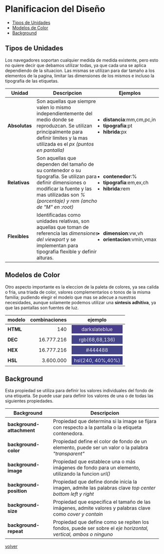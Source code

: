 # Planificacion del Diseño

* [Tipos de Unidades](#tipos-de-unidades)
* [Modelos de Color](#modelos-de-color)
* [Background](#background)

## Tipos de Unidades

Los navegadores soportan cualquier medida de medida existente, pero esto no quiere decir que debamos utilizar todas, ya que cada una se aplica dependiendo de la situacion. Las mismas se utilizan para dar tamaño a los elementos de la pagina, limitar las dimensiones de los mismos e incluso la tipografia de las etiquetas. 

| Unidad | Descripcion | Ejemplos |
|--|--|--|
| __Absolutas__ | Son aquellas que siempre valen lo mismo independientemente del medio donde se reproduzcan. Se utilizan principalmente para definir limites y la mas utilizada es el _px (puntos en pantalla)_ | <ul style="padding:0"><li>__distancia__:mm,cm,pc,in</li><li>__tipografia__:pt</li><li>__hibrida__:px</li></ul> |
| __Relativas__ | Son aquellas que dependen del tamaño de su contenedor o su tipografia. Se utilizan para definir dimensiones o modificar la fuente y las mas utilizadas son _% (porcentaje) y rem (ancho de "M" en :root)_ | <ul style="padding:0"><li>__contenedor__:%</li><li>__tipografia__:em,ex,ch</li><li>__hibrida__:rem</li></ul> |
| __Flexibles__ | Identificadas como unidades relativas, son aquellas que toman de referencia las _dimensiones del viewport_ y se implementan para tipografia flexible y definir alturas. | <ul style="padding:0"><li>__dimension__:vw,vh</li><li>__orientacion__:vmin,vmax</li></ul> |

## Modelos de Color

Otro aspecto importante es la eleccion de la paleta de colores, ya sea calida o fria, una triada de color, valores complementarios o tonos de la misma familia; pudiendo elegir el modelo que mas se adecue a nuestras necesidades, aunque solamente podemos utilizar una __sintesis adhitiva__, ya que las pantallas son fuentes de luz.

| modelo | combinaciones | ejemplo |
|--|--:|:--:|
| __HTML__ | 140 | <div style="padding:.25rem .5rem; color:#eee; background-color:darkslateblue">darkslateblue</div> |
| __DEC__  | 16.777.216 | <div style="padding:.25rem .5rem; color:#eee; background-color:rgb(68,68,136)">rgb(68,68,136)</div> |
| __HEX__  | 16.777.216 | <div style="padding:.25rem .5rem; color:#eee; background-color:#444488">#444488</div> |
| __HSL__  | 3.600.000 | <div style="padding:.25rem .5rem; color:#eee; background-color:hsl(240, 40%,40%)">hsl(240, 40%,40%)</div> |

## Background

Esta propiedad se utiliza para definir los valores individuales del fondo de una etiqueta. Se puede usar para definir los valores de una o de todas las siguientes propiedades.

| Background | Descripcion |
|--|--|
| __background-attachment__ | Propiedad que determina si la image se fijara con respecto a la pantalla o la etiqueta contenedora. |
| __background-color__ | Propiedad define el color de fondo de un elemento, puede ser un valor o la palabra _"transparent"_ |
| __background-image__ | Propiedad que establece una o más imágenes de fondo para un elemento, utilizando la funcion _url()_ |
| __background-position__ | Propiedad que define donde inicia la imagen, admite las palabras clave _top center bottom left y right_ |
| __background-size__ | Propiedad que especifica el tamaño de las imágenes, admite valores y palabras clave como _cover y contain_ |
| __background-repeat__ | Propiedad que define como se repiten los fondos, puede ser  sobre el _eje horizontal, vertical, ambos o ninguno_ |

[volver](../readme.md)